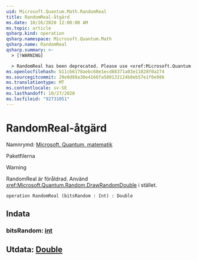 ```yaml
---
uid: Microsoft.Quantum.Math.RandomReal
title: RandomReal-åtgärd
ms.date: 10/26/2020 12:00:00 AM
ms.topic: article
qsharp.kind: operation
qsharp.namespace: Microsoft.Quantum.Math
qsharp.name: RandomReal
qsharp.summary: >-
  > [!WARNING]

  > RandomReal has been deprecated. Please use <xref:Microsoft.Quantum.Random.DrawRandomDouble> instead.
ms.openlocfilehash: b11c66178aebc68e1ecd88371a03e11828f0a274
ms.sourcegitcommit: 29e0d88a30e4166fa580132124b0eb57e1f0e986
ms.translationtype: MT
ms.contentlocale: sv-SE
ms.lasthandoff: 10/27/2020
ms.locfileid: "92731051"
---
```

# <a name="randomreal-operation"></a>RandomReal-åtgärd

Namnrymd: [Microsoft. Quantum. matematik](xref:Microsoft.Quantum.Math)

Paketfilerna [](https://nuget.org/packages/)


> [!WARNING]
> RandomReal är föråldrad. Använd <xref:Microsoft.Quantum.Random.DrawRandomDouble> i stället.



```qsharp
operation RandomReal (bitsRandom : Int) : Double
```


## <a name="input"></a>Indata

### <a name="bitsrandom--int"></a>bitsRandom: [int](xref:microsoft.quantum.lang-ref.int)





## <a name="output--double"></a>Utdata: [Double](xref:microsoft.quantum.lang-ref.double)


